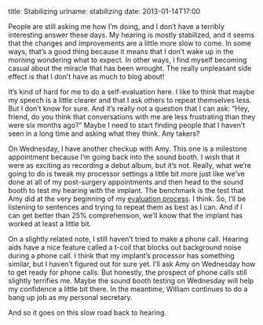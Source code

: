 title: Stabilizing
urlname: stabilizing
date: 2013-01-14T17:00

People are still asking me how I&#x02bc;m doing, and I don&#x02bc;t have a terribly interesting answer these days. My
hearing is mostly stabilized, and it seems that the changes and improvements are a little more slow to come. In some
ways, that&#x02bc;s a good thing because it means that I don&#x02bc;t wake up in the morning wondering what to expect.
In other ways, I find myself becoming casual about the miracle that has been wrought. The really unpleasant side effect
is that I don&#x02bc;t have as much to blog about!

It&#x02bc;s kind of hard for me to do a self-evaluation here. I like to think that maybe my speech is a little clearer
and that I ask others to repeat themselves less. But I don&#x02bc;t know for sure. And it&#x02bc;s really not a question
that I can ask: &ldquo;Hey, friend, do you think that conversations with me are less frustrating than they were six
months ago?&rdquo; Maybe I need to start finding people that I haven&#x02bc;t seen in a long time and asking what they
think. Any takers?

On Wednesday, I have another checkup with Amy. This one is a milestone appointment because I&#x02bc;m going back into
the sound booth. I wish that it were as exciting as recording a debut album, but it&#x02bc;s not. Really, what
we&#x02bc;re going to do is tweak my processor settings a little bit more just like we&#x02bc;ve done at all of my
post-surgery appointments and then head to the sound booth to test my hearing with the implant. The benchmark is the
test that Amy did at the very beginning of my [evaluation process][a]. I think. So, I&#x02bc;ll be listening to
sentences and trying to repeat them as best as I can. And if I can get better than 25% comprehension, we&#x02bc;ll know
that the implant has worked at least a little bit.

[a]: {filename}/2012-10-16-evaluation-process.md

On a slightly related note, I still haven&#x02bc;t tried to make a phone call. Hearing aids have a nice feature called a
t-coil that blocks out background noise during a phone call. I think that my implant&#x02bc;s processor has something
similar, but I haven&#x02bc;t figured out for sure yet. I&#x02bc;ll ask Amy on Wednesday how to get ready for phone
calls. But honestly, the prospect of phone calls still slightly terrifies me. Maybe the sound booth testing on Wednesday
will help my confidence a little bit there. In the meantime, William continues to do a bang up job as my personal
secretary.

And so it goes on this slow road back to hearing.
